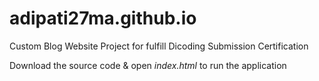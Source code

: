 # adipati27ma.github.io
Custom Blog Website Project for fulfill Dicoding Submission Certification

Download the source code & open *index.html* to run the application
